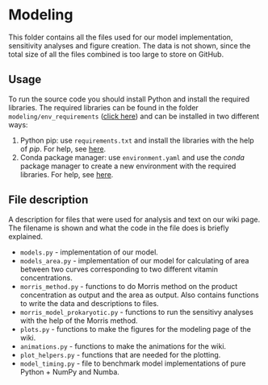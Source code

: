 # Modeling

This folder contains all the files used for our model implementation, sensitivity analyses and figure creation. The data is not shown, since the total size of all the files combined is too large to store on GitHub.
## Usage
To run the source code you should install Python and install the required libraries. The required libraries can be found in the folder `modeling/env_requirements` ([click here](/modeling/env_requirements)) and can be installed in two different ways:

1. Python pip: use `requirements.txt` and install the libraries with the help of *pip*. For help, see [here](https://pip.pypa.io/en/stable/user_guide/#requirements-files).
2. Conda package manager: use `environment.yaml` and use the *conda* package manager to create a new environment with the required libraries. For help, see [here](https://conda.io/projects/conda/en/latest/user-guide/tasks/manage-environments.html#creating-an-environment-from-an-environment-yml-file).

## File description
A description for files that were used for analysis and text on our wiki page. The filename is shown and what the code in the file does is briefly explained.

- `models.py` - implementation of our model.
- `models_area.py` - implementation of our model for calculating of area between two curves corresponding to two different vitamin concentrations.
- `morris_method.py` - functions to do Morris method on the product concentration as output and the area as output. Also contains functions to write the data and descriptions to files.
- `morris_model_prokaryotic.py` - functions to run the sensitivy analyses with the help of the Morris method.
- `plots.py` - functions to make the figures for the modeling page of the wiki.
- `animations.py` - functions to make the animations for the wiki.
- `plot_helpers.py` - functions that are needed for the plotting.
- `model_timing.py` - file to benchmark model implementations of pure Python + NumPy and Numba.

